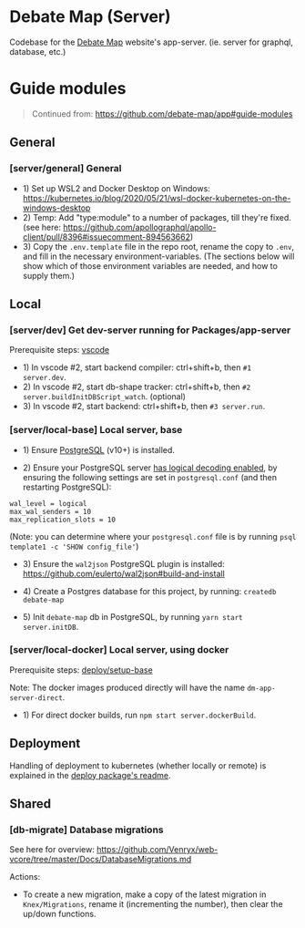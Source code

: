 # Debate Map (Server)

Codebase for the [Debate Map](https://debatemap.app) website's app-server. (ie. server for graphql, database, etc.)

# Guide modules

> Continued from: https://github.com/debate-map/app#guide-modules

## General

<!----><a name="general"></a>
### [server/general] General

* 1\) Set up WSL2 and Docker Desktop on Windows: https://kubernetes.io/blog/2020/05/21/wsl-docker-kubernetes-on-the-windows-desktop
* 2\) Temp: Add "type:module" to a number of packages, till they're fixed. (see here: https://github.com/apollographql/apollo-client/pull/8396#issuecomment-894563662)
* 3\) Copy the `.env.template` file in the repo root, rename the copy to `.env`, and fill in the necessary environment-variables. (The sections below will show which of those environment variables are needed, and how to supply them.)

## Local

<!----><a name="dev"></a>
### [server/dev] Get dev-server running for Packages/app-server

Prerequisite steps: [vscode](https://github.com/debate-map/app#vscode)

* 1\) In vscode #2, start backend compiler: ctrl+shift+b, then `#1 server.dev`.
* 2\) In vscode #2, start db-shape tracker: ctrl+shift+b, then `#2 server.buildInitDBScript_watch`. (optional)
* 3\) In vscode #2, start backend: ctrl+shift+b, then `#3 server.run`.

<!----><a name="local-base"></a>
### [server/local-base] Local server, base

* 1\) Ensure [PostgreSQL](https://www.postgresql.org/) (v10+) is installed.

* 2\) Ensure your PostgreSQL server [has logical decoding enabled](https://www.graphile.org/postgraphile/live-queries/#graphilesubscriptions-lds), by ensuring the following settings are set in `postgresql.conf` (and then restarting PostgreSQL):
```
wal_level = logical
max_wal_senders = 10
max_replication_slots = 10
```
(Note: you can determine where your `postgresql.conf` file is by running `psql template1 -c 'SHOW config_file'`)

* 3\) Ensure the `wal2json` PostgreSQL plugin is installed: https://github.com/eulerto/wal2json#build-and-install

* 4\) Create a Postgres database for this project, by running: `createdb debate-map`

* 5\) Init `debate-map` db in PostgreSQL, by running `yarn start server.initDB`.

<!----><a name="local-docker"></a>
### [server/local-docker] Local server, using docker

Prerequisite steps: [deploy/setup-base](https://github.com/debate-map/app/tree/master/Packages/deploy#setup-base)

Note: The docker images produced directly will have the name `dm-app-server-direct`.

* 1\) For direct docker builds, run `npm start server.dockerBuild`.

## Deployment

Handling of deployment to kubernetes (whether locally or remote) is explained in the [deploy package's readme](https://github.com/Venryx/web-vcore/tree/master/Packages/deploy#guide-modules).

## Shared

<!----><a name="db-migrate"></a>
### [db-migrate] Database migrations

See here for overview: <https://github.com/Venryx/web-vcore/tree/master/Docs/DatabaseMigrations.md>

Actions:
* To create a new migration, make a copy of the latest migration in `Knex/Migrations`, rename it (incrementing the number), then clear the up/down functions.
